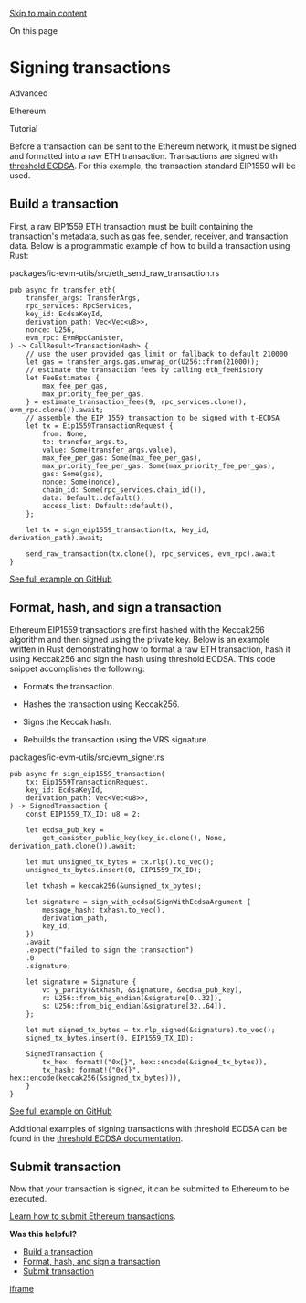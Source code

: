 [Skip to main content](https://internetcomputer.org/docs/building-apps/chain-fusion/ethereum/using-eth/signing-transactions#__docusaurus_skipToContent_fallback)

On this page

# Signing transactions

Advanced

Ethereum

Tutorial

Before a transaction can be sent to the Ethereum network, it must be signed and formatted into a raw ETH transaction. Transactions are signed with [threshold ECDSA](https://internetcomputer.org/docs/building-apps/network-features/signatures/t-ecdsa). For this example, the transaction standard EIP1559 will be used.

## Build a transaction [​](https://internetcomputer.org/docs/building-apps/chain-fusion/ethereum/using-eth/signing-transactions\#build-a-transaction "Direct link to Build a transaction")

First, a raw EIP1559 ETH transaction must be built containing the transaction's metadata, such as gas fee, sender, receiver, and transaction data. Below is a programmatic example of how to build a transaction using Rust:

packages/ic-evm-utils/src/eth\_send\_raw\_transaction.rs

```codeBlockLines_e6Vv
pub async fn transfer_eth(
    transfer_args: TransferArgs,
    rpc_services: RpcServices,
    key_id: EcdsaKeyId,
    derivation_path: Vec<Vec<u8>>,
    nonce: U256,
    evm_rpc: EvmRpcCanister,
) -> CallResult<TransactionHash> {
    // use the user provided gas_limit or fallback to default 210000
    let gas = transfer_args.gas.unwrap_or(U256::from(21000));
    // estimate the transaction fees by calling eth_feeHistory
    let FeeEstimates {
        max_fee_per_gas,
        max_priority_fee_per_gas,
    } = estimate_transaction_fees(9, rpc_services.clone(), evm_rpc.clone()).await;
    // assemble the EIP 1559 transaction to be signed with t-ECDSA
    let tx = Eip1559TransactionRequest {
        from: None,
        to: transfer_args.to,
        value: Some(transfer_args.value),
        max_fee_per_gas: Some(max_fee_per_gas),
        max_priority_fee_per_gas: Some(max_priority_fee_per_gas),
        gas: Some(gas),
        nonce: Some(nonce),
        chain_id: Some(rpc_services.chain_id()),
        data: Default::default(),
        access_list: Default::default(),
    };

    let tx = sign_eip1559_transaction(tx, key_id, derivation_path).await;

    send_raw_transaction(tx.clone(), rpc_services, evm_rpc).await
}

```

[See full example on GitHub](https://github.com/letmejustputthishere/icp-evm-coprocessor-starter/blob/main/packages/ic-evm-utils/src/eth_send_raw_transaction.rs#L45-L77)

## Format, hash, and sign a transaction [​](https://internetcomputer.org/docs/building-apps/chain-fusion/ethereum/using-eth/signing-transactions\#format-hash-and-sign-a-transaction "Direct link to Format, hash, and sign a transaction")

Ethereum EIP1559 transactions are first hashed with the Keccak256 algorithm and then signed using the private key. Below is an example written in Rust demonstrating how to format a raw ETH transaction, hash it using Keccak256 and sign the hash using threshold ECDSA. This code snippet accomplishes the following:

- Formats the transaction.

- Hashes the transaction using Keccak256.

- Signs the Keccak hash.

- Rebuilds the transaction using the VRS signature.


packages/ic-evm-utils/src/evm\_signer.rs

```codeBlockLines_e6Vv
pub async fn sign_eip1559_transaction(
    tx: Eip1559TransactionRequest,
    key_id: EcdsaKeyId,
    derivation_path: Vec<Vec<u8>>,
) -> SignedTransaction {
    const EIP1559_TX_ID: u8 = 2;

    let ecdsa_pub_key =
        get_canister_public_key(key_id.clone(), None, derivation_path.clone()).await;

    let mut unsigned_tx_bytes = tx.rlp().to_vec();
    unsigned_tx_bytes.insert(0, EIP1559_TX_ID);

    let txhash = keccak256(&unsigned_tx_bytes);

    let signature = sign_with_ecdsa(SignWithEcdsaArgument {
        message_hash: txhash.to_vec(),
        derivation_path,
        key_id,
    })
    .await
    .expect("failed to sign the transaction")
    .0
    .signature;

    let signature = Signature {
        v: y_parity(&txhash, &signature, &ecdsa_pub_key),
        r: U256::from_big_endian(&signature[0..32]),
        s: U256::from_big_endian(&signature[32..64]),
    };

    let mut signed_tx_bytes = tx.rlp_signed(&signature).to_vec();
    signed_tx_bytes.insert(0, EIP1559_TX_ID);

    SignedTransaction {
        tx_hex: format!("0x{}", hex::encode(&signed_tx_bytes)),
        tx_hash: format!("0x{}", hex::encode(keccak256(&signed_tx_bytes))),
    }
}

```

[See full example on GitHub](https://github.com/letmejustputthishere/chain-fusion-starter/blob/main/packages/ic-evm-utils/src/evm_signer.rs#L56-L94)

Additional examples of signing transactions with threshold ECDSA can be found in the [threshold ECDSA documentation](https://internetcomputer.org/docs/building-apps/network-features/signatures/t-ecdsa).

## Submit transaction [​](https://internetcomputer.org/docs/building-apps/chain-fusion/ethereum/using-eth/signing-transactions\#submit-transaction "Direct link to Submit transaction")

Now that your transaction is signed, it can be submitted to Ethereum to be executed.

[Learn how to submit Ethereum transactions](https://internetcomputer.org/docs/building-apps/chain-fusion/ethereum/using-eth/submit-transactions).

**Was this helpful?**

- [Build a transaction](https://internetcomputer.org/docs/building-apps/chain-fusion/ethereum/using-eth/signing-transactions#build-a-transaction)
- [Format, hash, and sign a transaction](https://internetcomputer.org/docs/building-apps/chain-fusion/ethereum/using-eth/signing-transactions#format-hash-and-sign-a-transaction)
- [Submit transaction](https://internetcomputer.org/docs/building-apps/chain-fusion/ethereum/using-eth/signing-transactions#submit-transaction)

[iframe](https://www.google.com/recaptcha/enterprise/anchor?ar=1&k=6Lck4YwlAAAAAEIE1hR--varWp0qu9F-8-emQn2v&co=aHR0cHM6Ly9pbnRlcm5ldGNvbXB1dGVyLm9yZzo0NDM.&hl=en&v=w0_qmZVSdobukXrBwYd9dTF7&size=invisible&cb=wjxzg1tqyff5)